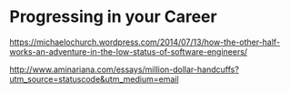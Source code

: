 # Progressing in your Career

https://michaelochurch.wordpress.com/2014/07/13/how-the-other-half-works-an-adventure-in-the-low-status-of-software-engineers/

http://www.aminariana.com/essays/million-dollar-handcuffs?utm_source=statuscode&utm_medium=email
